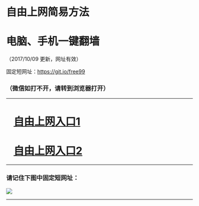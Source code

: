 ﻿# 自由上网简易方法

# 电脑、手机一键翻墙

（2017/10/09 更新，网址有效）

固定短网址：https://git.io/free99

### （微信如打不开，请转到浏览器打开）


***





# &nbsp;&nbsp; <a href="http://ft263693909.fwq-tz-1001.info/fwqtz01.html?t=100900113077 " target="_blank">自由上网入口1</a>
# &nbsp;&nbsp; <a href="http://ft1520614306.fwq-tz-1002.info/fwqtz02.html?t=10090013242 " target="_blank">自由上网入口2</a>
***

### 请记住下图中固定短网址：

<img src="https://s3-us-west-2.amazonaws.com/fwq-1001/yjfq-20170905okok.png" /> 


***

